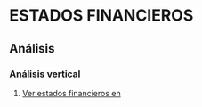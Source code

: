 # ESTADOS FINANCIEROS
## Análisis
### Análisis vertical
1.  [Ver estados financieros en](https://www.escuelaing.edu.co/es/profesores-y-administrativos/)

